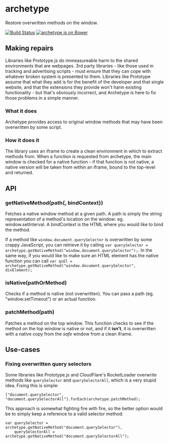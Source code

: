 # archetype
Restore overwritten methods on the window.

[![Build Status](https://travis-ci.org/perry-mitchell/archetype.svg)](https://travis-ci.org/perry-mitchell/archetype) [![archetype is on Bower](https://badge.fury.io/bo/archetype.svg)](https://github.com/perry-mitchell/archetype)

## Making repairs
Libraries like Prototype.js do immeasureable harm to the shared environments that are webpages. 3rd party libraries - like those used in tracking and advertising scripts - must ensure that they can cope with whatever broken system is presented to them. Libraries like Prototype assume that what they add is for the benefit of the developer and that single website, and that the extensions they provide won't harm existing functionality - but that's obviously incorrect, and Archetype is here to fix those problems in a simple manner.

### What it does
Archetype provides access to original window methods that may have been overwritten by some script.

### How it does it
The library uses an iframe to create a clean environment in which to extract methods from. When a function is requested from archetype, the main window is checked for a native function - if that function is not native, a native version will be taken from within an iframe, bound to the top-level and returned.

## API

### getNativeMethod(path{,  bindContext})
Fetches a native window method at a given path. A path is simply the string representation of a method's location on the window: eg. window.setInterval. A bindContext is the HTML where you would like to bind the method.

If a method like `window.document.querySelector` is overwritten by some crappy JavaScript, you can retrieve it by calling `var querySelector = archetype.getNativeMethod("window.document.querySelector");`.
In the same way, if you would like to make sure an HTML element has the native function you can call `var qsEl =  archetype.getNativeMethod("window.document.querySelector", divElement);`

### isNative(pathOrMethod)
Checks if a method is native (not overwritten). You can pass a path (eg. "window.setTimeout") or an actual function.

### patchMethod(path)
Patches a method on the top window. This function checks to see if the method on the top window is native or not, and if it **isn't**, it is overwritten with a native copy from the _safe_ window from a clean iframe.

## Use-cases

### Fixing overwritten query selectors
Some libraries like Prototype.js and CloudFlare's RocketLoader overwrite methods like `querySelector` and `querySelectorAll`, which is a very stupid idea. Fixing this is simple:

```
["document.querySelector", "document.querySelectorAll"].forEach(archetype.patchMethod);
```

This approach is somewhat fighting fire with fire, so the better option would be to simply keep a reference to a valid selector method:

```
var querySelector = archetype.getNativeMethod("document.querySelector"),
    querySelectorAll = archetype.getNativeMethod("document.querySelectorAll");
```
